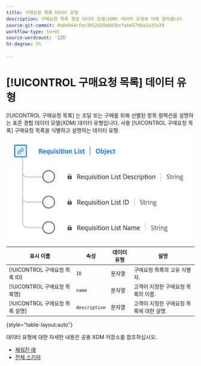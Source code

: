 ```yaml
---
title: 구매요청 목록 데이터 유형
description: 구매요청 목록 경험 데이터 모델(XDM) 데이터 유형에 대해 알아봅니다.
source-git-commit: de8e944cfec3b52d25bb02bcfebe57d6a2a35e39
workflow-type: tm+mt
source-wordcount: '125'
ht-degree: 5%

---
```


# [!UICONTROL 구매요청 목록] 데이터 유형

[!UICONTROL 구매요청 목록] 는 조달 또는 구매를 위해 선별된 항목 컬렉션을 설명하는 표준 경험 데이터 모델(XDM) 데이터 유형입니다. 사용 [!UICONTROL 구매요청 목록] 구매요청 목록을 식별하고 설명하는 데이터 유형.

![의 다이어그램 [!UICONTROL 구매요청 목록] 데이터 유형.](../images/data-types/requisition-list.png)

| 표시 이름 | 속성 | 데이터 유형 | 설명 |
|---------------------------|-------------------|-----------|--------------------------------------------------|
| [!UICONTROL 구매요청 목록 ID] | `ID` | 문자열 | 구매요청 목록의 고유 식별자. |
| [!UICONTROL 구매요청 목록명] | `name` | 문자열 | 고객이 지정한 구매요청 목록의 이름. |
| [!UICONTROL 구매요청 목록 설명] | `description` | 문자열 | 고객이 지정한 구매요청 목록에 대한 설명. |

{style="table-layout:auto"}

데이터 유형에 대한 자세한 내용은 공용 XDM 저장소를 참조하십시오.

* [채워진 예](https://github.com/adobe/xdm/blob/master/components/datatypes/requisitionlist.example.1.json)
* [전체 스키마](https://github.com/adobe/xdm/blob/master/components/datatypes/requisitionlist.schema.json)
